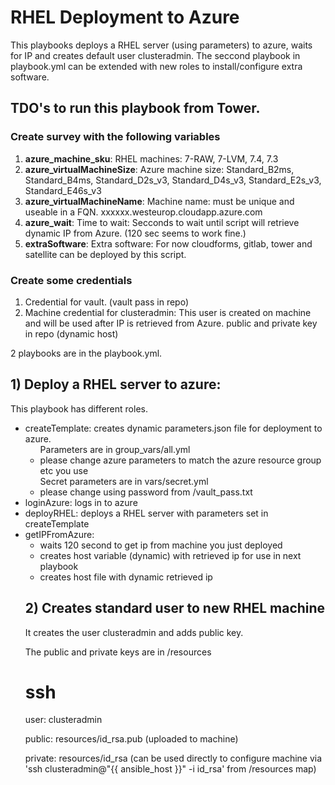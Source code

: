 # RHEL Deployment to Azure

This playbooks deploys a RHEL server (using parameters) to azure, waits for IP and creates default user clusteradmin.
The seccond playbook in playbook.yml can be extended with new roles to install/configure extra software.

## TDO's to run this playbook from Tower.

### Create survey with the following variables
<ol>
<li><strong>azure_machine_sku</strong>: RHEL machines: 7-RAW, 7-LVM, 7.4, 7.3</li>
<li><strong>azure_virtualMachineSize</strong>: Azure machine size: Standard_B2ms, Standard_B4ms, Standard_D2s_v3, Standard_D4s_v3, Standard_E2s_v3, Standard_E46s_v3</li>
<li><strong>azure_virtualMachineName</strong>: Machine name: must be unique and useable in a FQN. xxxxxx.westeurop.cloudapp.azure.com</li>
<li><strong>azure_wait</strong>: Time to wait: Secconds to wait until script will retrieve dynamic IP from Azure. (120 sec seems to work fine.)</li>
<li><strong>extraSoftware</strong>: Extra software: For now cloudforms, gitlab, tower and satellite can be deployed by this script.</li>
</ol>

### Create some credentials
<ol>
<li>Credential for vault. (vault pass in repo)</li>
<li>Machine credential for clusteradmin: This user is created on machine and will be used after IP is retrieved from Azure. public and private key in repo (dynamic host)</li>
</ol>


2 playbooks are in the playbook.yml.<br>
## 1) Deploy a RHEL server to azure:

This playbook has different roles.
<ul>
<li>createTemplate: creates dynamic parameters.json file for deployment to azure.
  <ul>Parameters are in group_vars/all.yml
     <li>please change azure parameters to match the azure resource group etc you use</li>
  </ul>
  <ul>Secret parameters are in vars/secret.yml
     <li>please change using password from /vault_pass.txt</li>
  </ul>
</li>
<li>loginAzure: logs in to azure</li>
<li>deployRHEL: deploys a RHEL server with parameters set in createTemplate</li>
<li>getIPFromAzure:
<ul>
   <li>waits 120 second to get ip from machine you just deployed</li>
   <li>creates host variable (dynamic) with retrieved ip for use in next playbook</li>
   <li>creates host file with dynamic retrieved ip</li>
</li>
</ul>

## 2) Creates standard user to new RHEL machine

It creates the user clusteradmin and adds public key.

The public and private keys are in /resources



# ssh

user: clusteradmin

public: resources/id_rsa.pub (uploaded to machine)

private: resources/id_rsa (can be used directly to configure machine via 'ssh clusteradmin@"{{ ansible_host }}" -i id_rsa' from /resources map)
